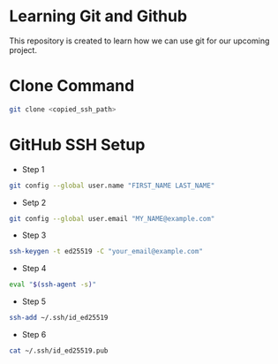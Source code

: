 # Learning  Git and Github
This repository is created to learn how we can use git for our upcoming project.

# Clone Command

```bash
git clone <copied_ssh_path>
```

# GitHub SSH Setup

- Step 1
```bash
git config --global user.name "FIRST_NAME LAST_NAME"
```

- Setp 2
```bash
git config --global user.email "MY_NAME@example.com"
```

- Step 3
```bash
ssh-keygen -t ed25519 -C "your_email@example.com"
```

- Step 4
```bash
eval "$(ssh-agent -s)"
```

- Step 5
```bash
ssh-add ~/.ssh/id_ed25519
```

- Step 6
```bash
cat ~/.ssh/id_ed25519.pub
```

